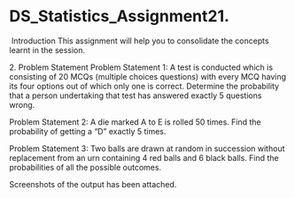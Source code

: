 # DS_Statistics_Assignment21.

​ Introduction
This assignment will help you to consolidate the concepts learnt in the session.

2.​ Problem Statement
Problem Statement 1:
A test is conducted which is consisting of 20 MCQs (multiple choices questions) with
every MCQ having its four options out of which only one is correct. Determine the
probability that a person undertaking that test has answered exactly 5 questions wrong.

Problem Statement 2:
A die marked A to E is rolled 50 times. Find the probability of getting a “D” exactly 5 times.

Problem Statement 3:
Two balls are drawn at random in succession without replacement from an urn
containing 4 red balls and 6 black balls.
Find the probabilities of all the possible outcomes.

 Screenshots of the output has been attached.
